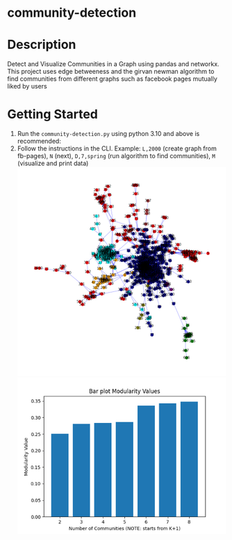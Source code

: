 # community-detection
# Description

Detect and Visualize Communities in a Graph using pandas and networkx. This project uses edge betweeness and the girvan newman algorithm to find communities from different graphs such as facebook pages mutually liked by users
   
# Getting Started

1. Run the ``community-detection.py`` using python 3.10 and above is recommended:
2. Follow the instructions in the CLI. Example: ``L,2000`` (create graph from fb-pages), ``N`` (next), ``D,7,spring`` (run algorithm to find communities), ``M`` (visualize and print data)
![alt text](https://github.com/BillyA15/community-detection/blob/master/images/example_graph.png)
![alt text](https://github.com/BillyA15/community-detection/blob/master/images/example_bar_plot.png)
